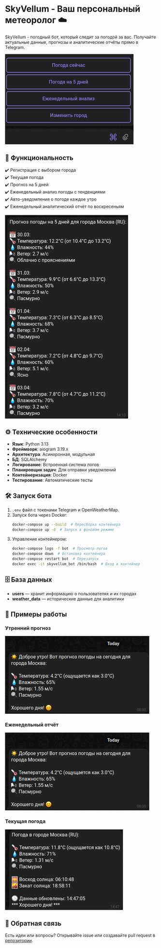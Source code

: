 # SkyVellum - Ваш персональный метеоролог ☁️

SkyVellum - погодный бот, который следит за погодой за вас. Получайте актуальные данные, 
прогнозы и аналитические отчёты прямо в Telegram.

![Меню](https://github.com/Wlwool/SkyVellum/blob/main/images/menu.png)

## 🌟 Функциональность

✔️ Регистрация с выбором города  
✔️ Текущая погода  
✔️ Прогноз на 5 дней  
✔️ Еженедельный анализ погоды с тенденциями  
✔️ Авто-уведомления о погоде каждое утро  
✔️ Еженедельный аналитический отчёт по воскресеньям  

![Прогноз на 5 дней](https://github.com/Wlwool/SkyVellum/blob/main/images/5_day.png)

## ⚙️ Технические особенности

- **Язык**: Python 3.13  
- **Фреймворк**: aiogram 3.19.x  
- **Архитектура**: Асинхронная, модульная  
- **БД**: SQLAlchemy  
- **Логирование**: Встроенная система логов  
- **Планировщик задач**: Для отправки уведомлений  
- **Контейнеризация**: Docker  
- **Тестирование**: Автоматические тесты  

## 🛠️ Запуск бота

1. `.env` файл с токенами Telegram и OpenWeatherMap.
2. Запуск бота через Docker:
   ```sh
   docker-compose up --build  # Пересборка контейнера
   docker-compose up -d  # Запуск в фоновом режиме
   ```
3. Управление контейнером:
   ```sh
   docker-compose logs -f bot  # Просмотр логов
   docker-compose down  # Остановка контейнера
   docker-compose restart bot  # Перезапуск
   docker exec -it skyvellum_bot /bin/bash  # Вход в контейнер
   ```

## 🗄️ База данных

- **users** — хранит информацию о пользователях и их городах  
- **weather_data** — исторические данные для аналитики  

## 📸 Примеры работы

### Утренний прогноз
![Утренний прогноз](https://github.com/Wlwool/SkyVellum/blob/main/images/8_00_utro.png)

### Еженедельный отчёт
![Еженедельный отчёт](https://github.com/Wlwool/SkyVellum/blob/main/images/12_00_sun.png)

### Текущая погода
![Погода сейчас](https://github.com/Wlwool/SkyVellum/blob/main/images/weather_now.png)

## 📩 Обратная связь
Есть идеи или вопросы? Открывайте issue или создавайте pull request в [репозитории](https://github.com/Wlwool/SkyVellum).

